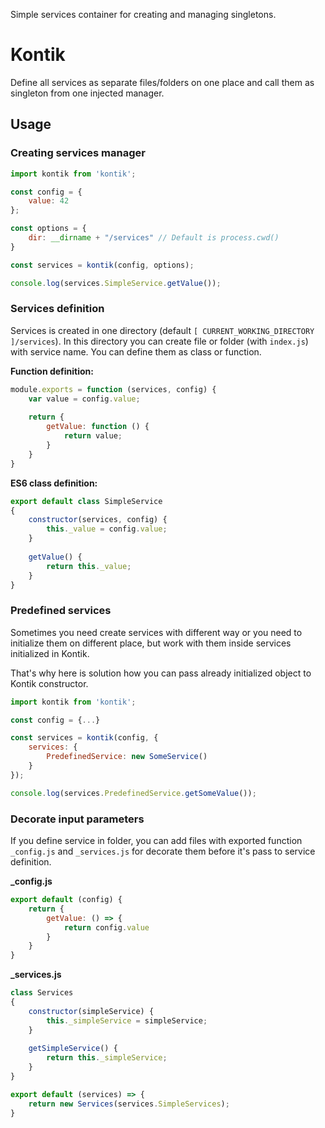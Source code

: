 Simple services container for creating and managing singletons.

# Kontik

Define all services as separate files/folders on one place and call them as singleton from one injected manager.

## Usage

### Creating services manager

```javascript
import kontik from 'kontik';

const config = {
    value: 42
};

const options = {
    dir: __dirname + "/services" // Default is process.cwd()
}

const services = kontik(config, options);

console.log(services.SimpleService.getValue());
```

### Services definition

Services is created in one directory (default `[ CURRENT_WORKING_DIRECTORY ]/services`).
In this directory you can create file or folder (with `index.js`) with service name.
You can define them as class or function.

__Function definition:__

```javascript
module.exports = function (services, config) {
    var value = config.value;
    
    return {
        getValue: function () {
            return value;
        }
    }
}
```

__ES6 class definition:__

```javascript
export default class SimpleService
{
    constructor(services, config) {
        this._value = config.value;
    }
    
    getValue() {
        return this._value;
    }
}
```

### Predefined services

Sometimes you need create services with different way or you need to initialize them on different place, but work
with them inside services initialized in Kontik.

That's why here is solution how you can pass already initialized object to Kontik constructor.

```javascript
import kontik from 'kontik';

const config = {...}

const services = kontik(config, {
    services: {
        PredefinedService: new SomeService()
    }
});

console.log(services.PredefinedService.getSomeValue());
```

### Decorate input parameters

If you define service in folder, you can add files with exported function `_config.js` and `_services.js` for decorate
them before it's pass to service definition.

__\_config.js__

```javascript
export default (config) {
    return {
        getValue: () => {
            return config.value
        }
    }
}
```

__\_services.js__

```javascript
class Services
{
    constructor(simpleService) {
        this._simpleService = simpleService;
    }
    
    getSimpleService() {
        return this._simpleService;
    }
}

export default (services) => {
    return new Services(services.SimpleServices);
}
```


 
